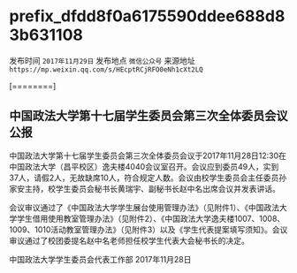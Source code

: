 # prefix\_dfdd8f0a6175590ddee688d83b631108

发布时间 `2017年11月29日` 发布地点 `微信公众号` 来源地址 `https://mp.weixin.qq.com/s/HEcptRCjRFO0eNh1cXt2LQ`

\[========\]

## 中国政法大学第十七届学生委员会第三次全体委员会议公报

中国政法大学第十七届学生委员会第三次全体委员会议于2017年11月28日12:30在中国政法大学（昌平校区）逸夫楼4040会议室召开。会议应到委员49人，实到37人，请假2人，无故缺席10人，符合规定人数。会议由校学生委员会主任委员孙家安主持，校学生委员会秘书长黄瑞宇、副秘书长赵中名出席会议并发表讲话。

会议审议通过了《中国政法大学学生展台使用管理办法》（见附件1）、《中国政法大学学生借用使用教室管理办法》（见附件2）、《中国政法大学逸夫楼1007、1008、1009、1010活动教室管理办法》（见附件3）以及《学生代表提案填写须知》。会议审议通过了校团委提名赵中名老师担任校学生代表大会秘书长的决定。

中国政法大学学生委员会代表工作部 2017年11月28日


